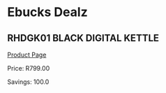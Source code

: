 
# Ebucks Dealz
## RHDGK01 BLACK DIGITAL KETTLE
[Product Page](https://www.ebucks.com/web/shop/productSelected.do?prodId=1084030661&catId=1157551679)

Price: R799.00

Savings: 100.0


	